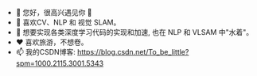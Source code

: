 - 👋 您好，很高兴遇见你 🤝
- 👀 喜欢CV、NLP 和 视觉 SLAM。
- 🌱 想要实现各类深度学习代码的实现和加速, 也在 NLP 和 VLSAM 中"水着"。
- ❤️ 喜欢旅游，不想卷。
- 📫 我的CSDN博客: https://blog.csdn.net/To_be_little?spm=1000.2115.3001.5343

<!---
chongchongchongya/chongchongchongya is a ✨ special ✨ repository because its `README.md` (this file) appears on your GitHub profile.
You can click the Preview link to take a look at your changes.
--->
